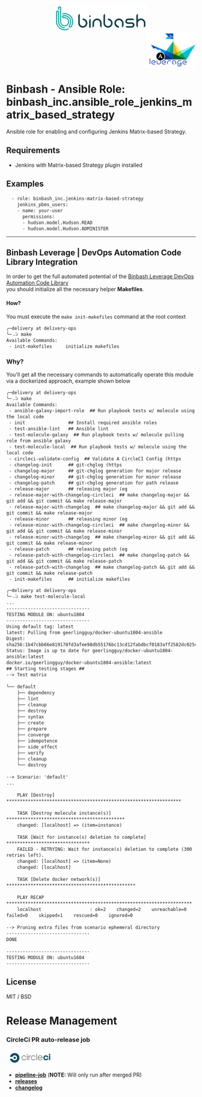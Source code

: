 <div align="center">
    <img src="./%40doc/figures/binbash-logo.png" 
    alt="binbash" width="250"/>
</div>
<div align="right">
  <img src="./%40doc/figures/binbash-leverage-ansible-logo.png"
  alt="leverage" width="130"/>
</div>

# Binbash - Ansible Role: binbash_inc.ansible_role_jenkins_matrix_based_strategy

Ansible role for enabling and configuring Jenkins Matrix-based Strategy.

## Requirements
* Jenkins with Matrix-based Strategy plugin installed

## Examples
```
  - role: binbash_inc.jenkins-matrix-based-strategy
    jenkins_pbms_users:
    - name: your-user
      permissions:
      - hudson.model.Hudson.READ
      - hudson.model.Hudson.ADMINISTER
```

---
## Binbash Leverage | DevOps Automation Code Library Integration

In order to get the full automated potential of the
[Binbash Leverage DevOps Automation Code Library](https://leverage.binbash.com.ar/how-it-works/code-library/code-library/)  
you should initialize all the necessary helper **Makefiles**.

#### How?
You must execute the `make init-makefiles` command  at the root context

```shell
╭─delivery at delivery-ops
╰─⠠⠵ make
Available Commands:
 - init-makefiles     initialize makefiles

```

### Why?
You'll get all the necessary commands to automatically operate this module via a dockerized approach,
example shown below

```shell
╭─delivery at delivery-ops
╰─⠠⠵ make
Available Commands:
 - ansible-galaxy-import-role  ## Run playbook tests w/ molecule using the local code
 - init                ## Install required ansible roles
 - test-ansible-lint   ## Ansible lint
 - test-molecule-galaxy  ## Run playbook tests w/ molecule pulling role from ansible galaxy
 - test-molecule-local  ## Run playbook tests w/ molecule using the local code
 - circleci-validate-config  ## Validate A CircleCI Config (https
 - changelog-init      ## git-chglog (https
 - changelog-major     ## git-chglog generation for major release
 - changelog-minor     ## git-chglog generation for minor release
 - changelog-patch     ## git-chglog generation for path release
 - release-major       ## releasing major (eg
 - release-major-with-changelog-circleci  ## make changelog-major && git add && git commit && make release-major
 - release-major-with-changelog  ## make changelog-major && git add && git commit && make release-major
 - release-minor       ## releasing minor (eg
 - release-minor-with-changelog-circleci  ## make changelog-minor && git add && git commit && make release-minor
 - release-minor-with-changelog  ## make changelog-minor && git add && git commit && make release-minor
 - release-patch       ## releasing patch (eg
 - release-patch-with-changelog-circleci  ## make changelog-patch && git add && git commit && make release-patch
 - release-patch-with-changelog  ## make changelog-patch && git add && git commit && make release-patch
 - init-makefiles      ## initialize makefiles
```

```shell
╭─delivery at delivery-ops
╰─⠠⠵ make test-molecule-local 
...
-------------------------------
TESTING MODULE ON: ubuntu1804
-------------------------------
Using default tag: latest
latest: Pulling from geerlingguy/docker-ubuntu1804-ansible
Digest: sha256:1b47cbb66e819170fd3afee98db55176bc13cd12fabdbcf0183aff2582dc0254
Status: Image is up to date for geerlingguy/docker-ubuntu1804-ansible:latest
docker.io/geerlingguy/docker-ubuntu1804-ansible:latest
## Starting testing stages ##
--> Test matrix
    
└── default
    ├── dependency
    ├── lint
    ├── cleanup
    ├── destroy
    ├── syntax
    ├── create
    ├── prepare
    ├── converge
    ├── idempotence
    ├── side_effect
    ├── verify
    ├── cleanup
    └── destroy
    
--> Scenario: 'default'
...
    
    PLAY [Destroy] *****************************************************************
    
    TASK [Destroy molecule instance(s)] ********************************************
    changed: [localhost] => (item=instance)
    
    TASK [Wait for instance(s) deletion to complete] *******************************
    FAILED - RETRYING: Wait for instance(s) deletion to complete (300 retries left).
    changed: [localhost] => (item=None)
    changed: [localhost]
    
    TASK [Delete docker network(s)] ************************************************
    
    PLAY RECAP *********************************************************************
    localhost                  : ok=2    changed=2    unreachable=0    failed=0    skipped=1    rescued=0    ignored=0
    
--> Pruning extra files from scenario ephemeral directory
-------------------------------
DONE

-------------------------------
TESTING MODULE ON: ubuntu1604
-------------------------------
```

## License

MIT / BSD

# Release Management
### CircleCi PR auto-release job

<div align="left">
  <img src="./%40doc/figures/circleci-logo.png" alt="circleci" width="130"/>
</div>

- [**pipeline-job**](https://app.circleci.com/pipelines/github/binbashar/ansible-role-jenkins-matrix-based-strategy) (**NOTE:** Will only run after merged PR)
- [**releases**](https://github.com/binbashar/ansible-role-jenkins-matrix-based-strategy/releases) 
- [**changelog**](https://github.com/binbashar/ansible-role-jenkins-matrix-based-strategy/blob/master/CHANGELOG.md) 
